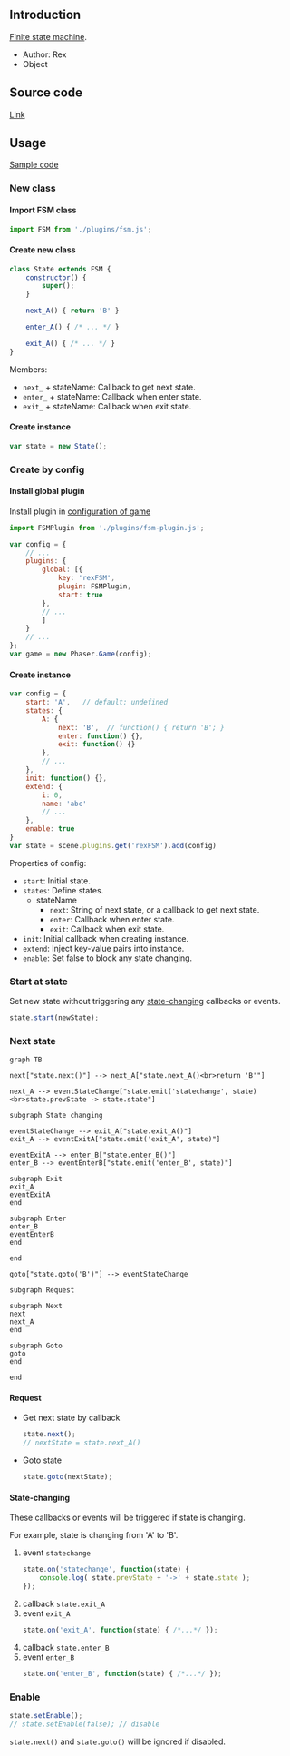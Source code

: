 ## Introduction

[Finite state machine](https://en.wikipedia.org/wiki/Finite-state_machine).

- Author: Rex
- Object

## Source code

[Link](https://github.com/rexrainbow/phaser3-rex-notes/blob/master/plugins/fsm-plugin.js)

## Usage

[Sample code](https://github.com/rexrainbow/phaser3-rex-notes/tree/master/examples/fsm)

### New class

#### Import FSM class

```javascript
import FSM from './plugins/fsm.js';
```

#### Create new class

```javascript
class State extends FSM {
    constructor() {
        super();
    }

    next_A() { return 'B' }

    enter_A() { /* ... */ }

    exit_A() { /* ... */ }
}
```

Members:

- `next_` + stateName: Callback to get next state.
- `enter_` + stateName: Callback when enter state.
- `exit_` + stateName: Callback when exit state.

#### Create instance

```javascript
var state = new State();
```

### Create by config

#### Install global plugin

Install plugin in [configuration of game](game.md#configuration)

```javascript
import FSMPlugin from './plugins/fsm-plugin.js';

var config = {
    // ...
    plugins: {
        global: [{
            key: 'rexFSM',
            plugin: FSMPlugin,
            start: true
        },
        // ...
        ]
    }
    // ...
};
var game = new Phaser.Game(config);
```

#### Create instance

```javascript
var config = {
    start: 'A',   // default: undefined
    states: {
        A: {
            next: 'B',  // function() { return 'B'; }
            enter: function() {},
            exit: function() {}
        },
        // ...
    },
    init: function() {},
    extend: {
        i: 0,
        name: 'abc'
        // ...
    },
    enable: true
}
var state = scene.plugins.get('rexFSM').add(config)
```

Properties of config:

- `start`: Initial state.
- `states`: Define states.
    - stateName
        - `next`: String of next state, or a callback to get next state.
        - `enter`: Callback when enter state.
        - `exit`: Callback when exit state.
- `init`: Initial callback when creating instance.
- `extend`: Inject key-value pairs into instance.
- `enable`: Set false to block any state changing.

### Start at state

Set new state without triggering any [state-changing](fsm.md#state-changing) callbacks or events.

```javascript
state.start(newState);
```

### Next state

```mermaid
graph TB

next["state.next()"] --> next_A["state.next_A()<br>return 'B'"]

next_A --> eventStateChange["state.emit('statechange', state)<br>state.prevState -> state.state"]

subgraph State changing

eventStateChange --> exit_A["state.exit_A()"]
exit_A --> eventExitA["state.emit('exit_A', state)"]

eventExitA --> enter_B["state.enter_B()"]
enter_B --> eventEnterB["state.emit('enter_B', state)"]

subgraph Exit
exit_A
eventExitA
end

subgraph Enter
enter_B
eventEnterB
end

end

goto["state.goto('B')"] --> eventStateChange

subgraph Request

subgraph Next
next
next_A
end

subgraph Goto
goto
end

end
```

#### Request

- Get next state by callback
    ```javascript
    state.next();
    // nextState = state.next_A()
    ```
- Goto state
    ```javascript
    state.goto(nextState);
    ```

#### State-changing

These callbacks or events will be triggered if state is changing.

For example, state is changing from 'A' to 'B'.

1. event `statechange`
    ```javascript
    state.on('statechange', function(state) {
        console.log( state.prevState + '->' + state.state );
    });
    ```
1. callback `state.exit_A`
1. event `exit_A`
    ```javascript
    state.on('exit_A', function(state) { /*...*/ });
    ```
1. callback `state.enter_B`
1. event `enter_B`
    ```javascript
    state.on('enter_B', function(state) { /*...*/ });
    ```

### Enable

```javascript
state.setEnable();
// state.setEnable(false); // disable
```

`state.next()` and `state.goto()` will be ignored if disabled.